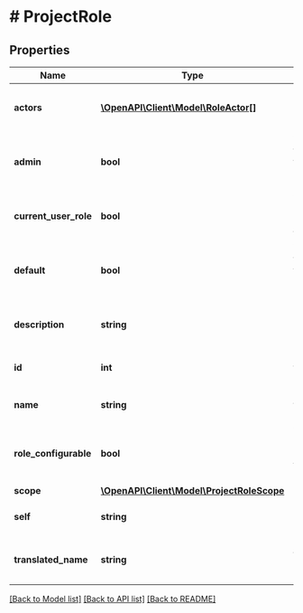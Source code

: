 # # ProjectRole

## Properties

Name | Type | Description | Notes
------------ | ------------- | ------------- | -------------
**actors** | [**\OpenAPI\Client\Model\RoleActor[]**](RoleActor.md) | The list of users who act in this role. | [optional] [readonly]
**admin** | **bool** | Whether this role is the admin role for the project. | [optional] [readonly]
**current_user_role** | **bool** | Whether the calling user is part of this role. | [optional]
**default** | **bool** | Whether this role is the default role for the project | [optional] [readonly]
**description** | **string** | The description of the project role. | [optional] [readonly]
**id** | **int** | The ID of the project role. | [optional] [readonly]
**name** | **string** | The name of the project role. | [optional]
**role_configurable** | **bool** | Whether the roles are configurable for this project. | [optional] [readonly]
**scope** | [**\OpenAPI\Client\Model\ProjectRoleScope**](ProjectRoleScope.md) |  | [optional]
**self** | **string** | The URL the project role details. | [optional] [readonly]
**translated_name** | **string** | The translated name of the project role. | [optional]

[[Back to Model list]](../../README.md#models) [[Back to API list]](../../README.md#endpoints) [[Back to README]](../../README.md)
